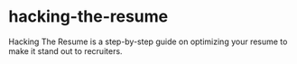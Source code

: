 # hacking-the-resume
Hacking The Resume is a step-by-step guide on optimizing your resume to make it stand out to recruiters.
